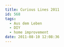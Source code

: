 ```yaml
---
title: Curious Lines 2011
id: 568
tags:
  - Aus dem Leben
  - DIY
  - home improvement
date: 2011-08-10 12:08:36
---
```


<div style="padding-bottom: 0px; margin: 0px; padding-left: 0px; padding-right: 0px; display: inline; float: none; padding-top: 0px" id="scid:5737277B-5D6D-4f48-ABFC-DD9C333F4C5D:2e0a8850-3748-4150-ae22-439ca0aa1851" class="wlWriterEditableSmartContent"><div><object width="448" height="252"><param name="movie" value="http://www.youtube.com/v/8Jb7b-9P7VY?hl=en&amp;hd=1"></param><embed src="http://www.youtube.com/v/8Jb7b-9P7VY?hl=en&amp;hd=1" type="application/x-shockwave-flash" width="448" height="252"></embed></object></div></div>